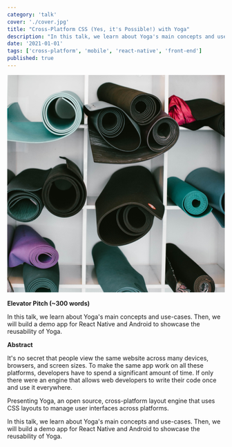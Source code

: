 ```yaml
---
category: 'talk'
cover: './cover.jpg'
title: "Cross-Platform CSS (Yes, it's Possible!) with Yoga"
description: "In this talk, we learn about Yoga's main concepts and use-cases"
date: '2021-01-01'
tags: ['cross-platform', 'mobile', 'react-native', 'front-end']
published: true
---
```

![yoga-mats](./cover.jpg)

**Elevator Pitch (~300 words)**

In this talk, we learn about Yoga's main concepts and use-cases. Then, we will build a demo app for React Native and Android to showcase the reusability of Yoga.

**Abstract**
 
It's no secret that people view the same website across many devices, browsers, and screen sizes. To make the same app work on all these platforms, developers have to spend a significant amount of time. If only there were an engine that allows web developers to write their code once and use it everywhere.

Presenting Yoga, an open source, cross-platform layout engine that uses CSS layouts to manage user interfaces across platforms. 

In this talk, we learn about Yoga's main concepts and use-cases. Then, we will build a demo app for React Native and Android to showcase the reusability of Yoga.
